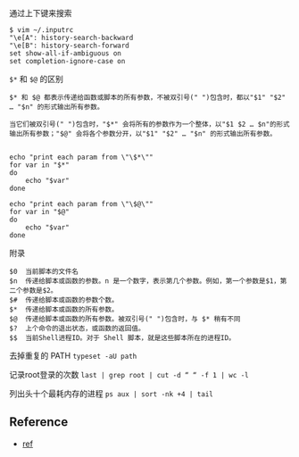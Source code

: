 
通过上下键来搜索
```
$ vim ~/.inputrc
"\e[A": history-search-backward
"\e[B": history-search-forward
set show-all-if-ambiguous on
set completion-ignore-case on
```


`$*` 和 `$@` 的区别
```
$* 和 $@ 都表示传递给函数或脚本的所有参数，不被双引号(" ")包含时，都以"$1" "$2" … "$n" 的形式输出所有参数。

当它们被双引号(" ")包含时，"$*" 会将所有的参数作为一个整体，以"$1 $2 … $n"的形式输出所有参数；"$@" 会将各个参数分开，以"$1" "$2" … "$n" 的形式输出所有参数。


echo "print each param from \"\$*\""
for var in "$*"
do
    echo "$var"
done

echo "print each param from \"\$@\""
for var in "$@"
do
    echo "$var"
done

```

附录
```
$0	当前脚本的文件名
$n	传递给脚本或函数的参数。n 是一个数字，表示第几个参数。例如，第一个参数是$1，第二个参数是$2。
$#	传递给脚本或函数的参数个数。
$*	传递给脚本或函数的所有参数。
$@	传递给脚本或函数的所有参数。被双引号(" ")包含时，与 $* 稍有不同
$?	上个命令的退出状态，或函数的返回值。
$$	当前Shell进程ID。对于 Shell 脚本，就是这些脚本所在的进程ID。
```

去掉重复的 PATH
`typeset -aU path` 

记录root登录的次数
`last | grep root | cut -d “ “ -f 1 | wc -l`

列出头十个最耗内存的进程
`ps aux | sort -nk +4 | tail`

## Reference
- [ref](http://c.biancheng.net/cpp/view/2739.html)


